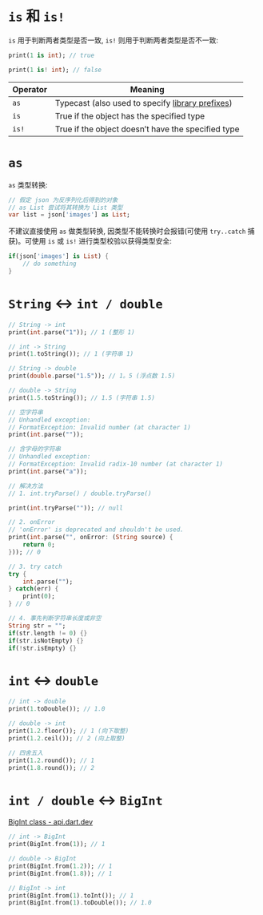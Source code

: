 # `is` 和 `is!`

`is` 用于判断两者类型是否一致, `is!` 则用于判断两者类型是否不一致:

```dart
print(1 is int); // true

print(1 is! int); // false
```

|Operator|Meaning|
|---|---|
|`as`|Typecast (also used to specify [library prefixes](https://dart.dev/language/libraries#specifying-a-library-prefix))|
|`is`|True if the object has the specified type|
|`is!`|True if the object doesn’t have the specified type|

# `as`

`as` 类型转换:

```dart
// 假定 json 为反序列化后得到的对象
// as List 尝试将其转换为 List 类型
var list = json['images'] as List;
```

不建议直接使用 `as` 做类型转换, 因类型不能转换时会报错(可使用 `try..catch` 捕获)。可使用 `is` 或 `is!` 进行类型校验以获得类型安全:

```dart
if(json['images'] is List) {
	// do something
}
```

# `String` ↔ `int / double`

```dart
// String -> int
print(int.parse("1")); // 1 (整形 1)

// int -> String
print(1.toString()); // 1 (字符串 1)

// String -> double
print(double.parse("1.5")); // 1。5 (浮点数 1.5)

// double -> String
print(1.5.toString()); // 1.5 (字符串 1.5)

// 空字符串
// Unhandled exception:
// FormatException: Invalid number (at character 1)
print(int.parse(""));

// 含字母的字符串
// Unhandled exception:
// FormatException: Invalid radix-10 number (at character 1)
print(int.parse("a"));

// 解决方法
// 1. int.tryParse() / double.tryParse()

print(int.tryParse("")); // null

// 2. onError
// 'onError' is deprecated and shouldn't be used.
print(int.parse("", onError: (String source) {
	return 0;
})); // 0

// 3. try catch
try { 
	int.parse(""); 
} catch(err) { 
	print(0); 
} // 0

// 4. 事先判断字符串长度或非空
String str = "";
if(str.length != 0) {}
if(str.isNotEmpty) {}
if(!str.isEmpty) {}
```

# `int` ↔ `double`

```dart
// int -> double
print(1.toDouble()); // 1.0

// double -> int
print(1.2.floor()); // 1 (向下取整)
print(1.2.ceil()); // 2 (向上取整)

// 四舍五入
print(1.2.round()); // 1
print(1.8.round()); // 2
```

# `int / double` ↔ `BigInt`

[BigInt class - api.dart.dev](https://api.dart.dev/stable/2.18.5/dart-core/BigInt-class.html)

```dart
// int -> BigInt
print(BigInt.from(1)); // 1

// double -> BigInt
print(BigInt.from(1.2)); // 1
print(BigInt.from(1.8)); // 1

// BigInt -> int
print(BigInt.from(1).toInt()); // 1
print(BigInt.from(1).toDouble()); // 1.0
```